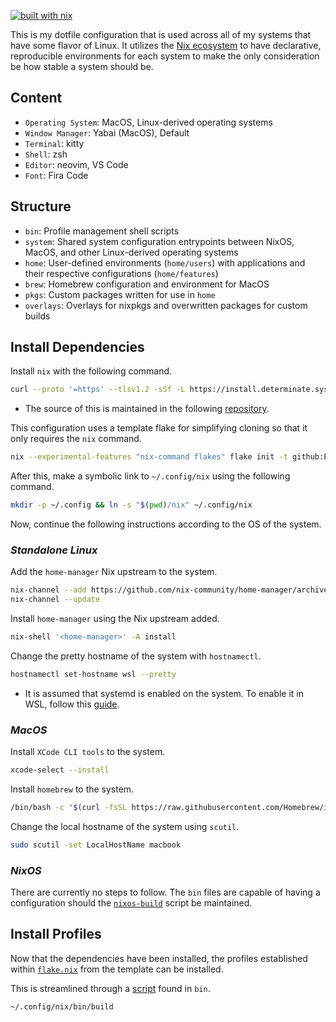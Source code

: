 [![built with nix](https://builtwithnix.org/badge.svg)](https://builtwithnix.org)

This is my dotfile configuration that is used across all of my systems that have some flavor of Linux. It utilizes the [Nix ecosystem](https://www.nixos.wiki/wiki/Nix_Ecosystem) to have declarative, reproducible environments for each system to make the only consideration be how stable a system should be.

## **Content**

- ``Operating System``: MacOS, Linux-derived operating systems
- ``Window Manager``: Yabai (MacOS), Default
- ``Terminal``: kitty
- ``Shell``: zsh
- ``Editor``: neovim, VS Code
- ``Font``: Fira Code

## **Structure**

- ``bin``: Profile management shell scripts
- ``system``: Shared system configuration entrypoints between NixOS, MacOS, and other Linux-derived operating systems
- ``home``: User-defined environments (``home/users``) with applications and their respective configurations (``home/features``)
- ``brew``: Homebrew configuration and environment for MacOS
- ``pkgs``: Custom packages written for use in ``home``
- ``overlays``: Overlays for nixpkgs and overwritten packages for custom builds

## **Install Dependencies**

Install ``nix`` with the following command.
```bash
curl --proto '=https' --tlsv1.2 -sSf -L https://install.determinate.systems/nix | sh -s -- install
```
- The source of this is maintained in the following [repository](https://github.com/DeterminateSystems/nix-installer).

This configuration uses a template flake for simplifying cloning so that it only requires the ``nix`` command.
```bash
nix --experimental-features "nix-command flakes" flake init -t github:Eyryse/dotfiles#dotfiles
```

After this, make a symbolic link to ``~/.config/nix`` using the following command.
```bash
mkdir -p ~/.config && ln -s "$(pwd)/nix" ~/.config/nix
```

Now, continue the following instructions according to the OS of the system.

### *Standalone Linux*

Add the ``home-manager`` Nix upstream to the system.
```bash
nix-channel --add https://github.com/nix-community/home-manager/archive/master.tar.gz home-manager
nix-channel --update
```

Install ``home-manager`` using the Nix upstream added.
```bash
nix-shell '<home-manager>' -A install
```

Change the pretty hostname of the system with ``hostnamectl``.
```bash
hostnamectl set-hostname wsl --pretty
```
- It is assumed that systemd is enabled on the system. To enable it in WSL, follow this [guide](https://devblogs.microsoft.com/commandline/systemd-support-is-now-available-in-wsl/#how-can-you-get-systemd-on-your-machine).

### *MacOS*

Install ``XCode CLI tools`` to the system.
```bash
xcode-select --install
```

Install ``homebrew`` to the system.
```bash
/bin/bash -c "$(curl -fsSL https://raw.githubusercontent.com/Homebrew/install/HEAD/install.sh)"
```

Change the local hostname of the system using ``scutil``.
```bash
sudo scutil -set LocalHostName macbook
```

### *NixOS*

There are currently no steps to follow. The ``bin`` files are capable of having a configuration should the [``nixos-build``](https://github.com/Eyryse/dotfiles/blob/main/dotfiles/nix/bin/build-profiles/nixos-build) script be maintained.

## **Install Profiles**

Now that the dependencies have been installed, the profiles established within [``flake.nix``](https://github.com/Eyryse/dotfiles/blob/main/dotfiles/nix/flake.nix) from the template can be installed.

This is streamlined through a [script](https://github.com/Eyryse/dotfiles/blob/main/dotfiles/nix/bin/build) found in ``bin``.
```bash
~/.config/nix/bin/build
```